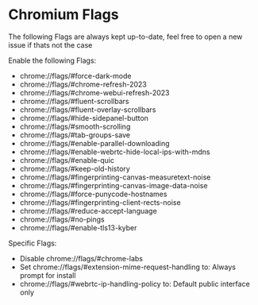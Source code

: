 # Chromium Flags
The following Flags are always kept up-to-date, feel free to open a new issue if thats not the case

Enable the following Flags:
- chrome://flags/#force-dark-mode
- chrome://flags/#chrome-refresh-2023
- chrome://flags/#chrome-webui-refresh-2023
- chrome://flags/#fluent-scrollbars
- chrome://flags/#fluent-overlay-scrollbars
- chrome://flags/#hide-sidepanel-button
- chrome://flags/#smooth-scrolling
- chrome://flags/#tab-groups-save
- chrome://flags/#enable-parallel-downloading
- chrome://flags/#enable-webrtc-hide-local-ips-with-mdns
- chrome://flags/#enable-quic
- chrome://flags/#keep-old-history
- chrome://flags/#fingerprinting-canvas-measuretext-noise
- chrome://flags/#fingerprinting-canvas-image-data-noise
- chrome://flags/#force-punycode-hostnames
- chrome://flags/#fingerprinting-client-rects-noise
- chrome://flags/#reduce-accept-language
- chrome://flags/#no-pings
- chrome://flags/#enable-tls13-kyber

Specific Flags:
- Disable chrome://flags/#chrome-labs
- Set chrome://flags/#extension-mime-request-handling to: Always prompt for install
- chrome://flags/#webrtc-ip-handling-policy to: Default public interface only
